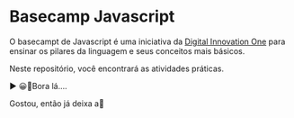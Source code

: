 # Basecamp Javascript

O basecampt de Javascript é uma iniciativa da [Digital Innovation One](https://digitalinnovation.one/) para ensinar os pilares da linguagem e seus conceitos mais básicos.

Neste repositório, você encontrará as atividades práticas.

▶ 😀👀Bora lá....

Gostou, então já deixa a🌟
